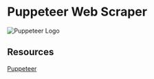 # Puppeteer Web Scraper

![Puppeteer Logo](https://user-images.githubusercontent.com/10379601/29446482-04f7036a-841f-11e7-9872-91d1fc2ea683.png)

## Resources

[Puppeteer](https://github.com/puppeteer/puppeteer/tree/main#readme)
